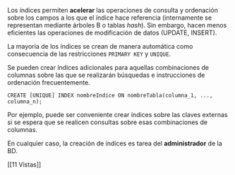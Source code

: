 
Los índices permiten **acelerar** las operaciones de consulta y ordenación sobre los campos a los que el índice hace referencia (internamente se representan mediante árboles B o tablas *hash*). Sin embargo, hacen menos eficientes las operaciones de modificación de datos (UPDATE, INSERT).

La mayoría de los índices se crean de manera automática como consecuencia de las restricciones `PRIMARY KEY` y `UNIQUE`.

Se pueden crear índices adicionales para aquellas combinaciones de columnas sobre las que se realizarán búsquedas e instrucciones de ordenación frecuentemente.

`CREATE [UNIQUE] INDEX nombreIndice ON nombreTabla(columna_1, ..., columna_n);`

Por ejemplo, puede ser conveniente crear índices sobre las claves externas si se espera que se realicen consultas sobre esas combinaciones de columnas.

En cualquier caso, la creación de índices es tarea del **administrador** de la BD.

[[11 Vistas]]